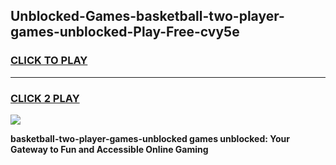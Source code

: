 
## Unblocked-Games-basketball-two-player-games-unblocked-Play-Free-cvy5e
<h3>
<a href="https://premium76.site?title=basketball-two-player-games-unblocked&ref=23A">CLICK TO PLAY</a></h3>
<hr>

<h3>
<a href="https://premium76.site?title=basketball-two-player-games-unblocked&ref=23A">CLICK 2 PLAY</a>
  
</h3>

<a href="https://premium76.site?title=basketball-two-player-games-unblocked&ref=23A"><img src="https://clearcache.store/games.png"></a>


**basketball-two-player-games-unblocked games unblocked: Your Gateway to Fun and Accessible Online Gaming**
